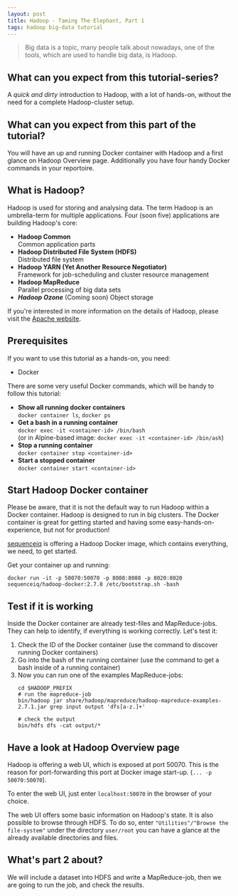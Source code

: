 ```yaml
---
layout: post
title: Hadoop - Taming The Elephant, Part 1
tags: hadoop big-data tutorial
---
```


> Big data is a topic, many people talk about nowadays, one of the tools, which are used to handle big data, is Hadoop.

## What can you expect from this tutorial-series?

A _quick and dirty_ introduction to Hadoop, with a lot of hands-on, without the need for a complete Hadoop-cluster setup.

## What can you expect from this part of the tutorial?

You will have an up and running Docker container with Hadoop and a first glance on Hadoop Overview page. Additionally you have four handy Docker commands in your reportoire.

## What is Hadoop?

Hadoop is used for storing and analysing data. The term Hadoop is an umbrella-term for multiple applications. Four (soon five) applications are building Hadoop's core:

* **Hadoop Common**  
  Common application parts
* **Hadoop Distributed File System (HDFS)**  
  Distributed file system
* **Hadoop YARN (Yet Another Resource Negotiator)**  
  Framework for job-scheduling and cluster resource management
* **Hadoop MapReduce**  
  Parallel processing of big data sets
* _**Hadoop Ozone**_  (Coming soon)
  Object storage

If you're interested in more information on the details of Hadoop, please visit the [Apache website](http://hadoop.apache.org/).

## Prerequisites

If you want to use this tutorial as a hands-on, you need:

* Docker

There are some very useful Docker commands, which will be handy to follow this tutorial:

* **Show all running docker containers**  
  `docker container ls`, `docker ps`   
* **Get a bash in a running container**  
  `docker exec -it <container-id> /bin/bash`  
  (or in Alpine-based image: `docker exec -it <container-id> /bin/ash`)
* **Stop a running container**  
  `docker container stop <container-id>`
* **Start a stopped container**  
  `docker container start <container-id>`

## Start Hadoop Docker container

Please be aware, that it is not the default way to run Hadoop within a Docker container. Hadoop is designed to run in big clusters. The Docker container is great for getting started and having some easy-hands-on-experience, but not for production!

[sequenceiq](https://github.com/sequenceiq/hadoop-docker) is offering a Hadoop Docker image, which contains everything, we need, to get started.

Get your container up and running:

```
docker run -it -p 50070:50070 -p 8088:8088 -p 8020:8020 sequenceiq/hadoop-docker:2.7.0 /etc/bootstrap.sh -bash
```

## Test if it is working

Inside the Docker container are already test-files and MapReduce-jobs. They can help to identify, if everything is working correctly. 
Let's test it:

1. Check the ID of the Docker container (use the command to discover running Docker containers)
2. Go into the bash of the running container (use the command to get a bash inside of a running container)
3. Now you can run one of the examples MapReduce-jobs:
    ```
    cd $HADOOP_PREFIX
    # run the mapreduce-job
    bin/hadoop jar share/hadoop/mapreduce/hadoop-mapreduce-examples-2.7.1.jar grep input output 'dfs[a-z.]+'

    # check the output
    bin/hdfs dfs -cat output/*
    ```

## Have a look at Hadoop Overview page

Hadoop is offering a web UI, which is exposed at port 50070. This is the reason for port-forwarding this port at Docker image start-up. (`... -p 50070:50070`). 

To enter the web UI, just enter `localhost:50070` in the browser of your choice.

The web UI offers some basic information on Hadoop's state. It is also possible to browse through HDFS. To do so, enter `"Utilities"/"Browse the file-system"` under the directory `user/root` you can have a glance at the already available directories and files.

## What's part 2 about?

We will include a dataset into HDFS and write a MapReduce-job, then we are going to run the job, and check the results.